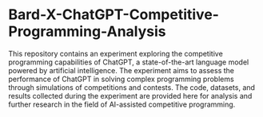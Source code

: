 # Bard-X-ChatGPT-Competitive-Programming-Analysis

This repository contains an experiment exploring the competitive programming capabilities of ChatGPT, a state-of-the-art language model powered by artificial intelligence. The experiment aims to assess the performance of ChatGPT in solving complex programming problems through simulations of competitions and contests. The code, datasets, and results collected during the experiment are provided here for analysis and further research in the field of AI-assisted competitive programming.
